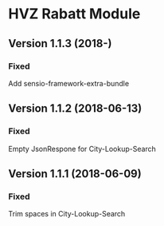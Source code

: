 HVZ Rabatt Module
================================

Version 1.1.3 (2018-)
---------------------------

### Fixed
Add sensio-framework-extra-bundle

Version 1.1.2 (2018-06-13)
---------------------------

### Fixed
Empty JsonRespone for City-Lookup-Search


Version 1.1.1 (2018-06-09)
---------------------------

### Fixed
Trim spaces in City-Lookup-Search
